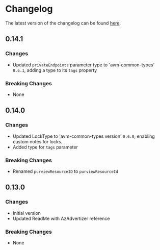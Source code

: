 # Changelog

The latest version of the changelog can be found [here](https://github.com/Azure/bicep-registry-modules/blob/main/avm/res/synapse/workspace/CHANGELOG.md).

## 0.14.1

### Changes

- Updated `privateEndpoints` parameter type to 'avm-common-types' `0.6.1`, adding a type to its `tags` property

### Breaking Changes

- None

## 0.14.0

### Changes

- Updated LockType to 'avm-common-types version' `0.6.0`, enabling custom notes for locks.
- Added type for `tags` parameter

### Breaking Changes

- Renamed `purviewResourceID` to `purviewResourceId`

## 0.13.0

### Changes

- Initial version
- Updated ReadMe with AzAdvertizer reference

### Breaking Changes

- None
